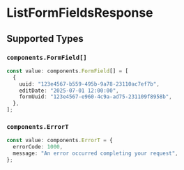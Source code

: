 # ListFormFieldsResponse


## Supported Types

### `components.FormField[]`

```typescript
const value: components.FormField[] = [
  {
    uuid: "123e4567-b559-495b-9a78-23110ac7ef7b",
    editDate: "2025-07-01 12:00:00",
    formUuid: "123e4567-e960-4c9a-ad75-231109f8958b",
  },
];
```

### `components.ErrorT`

```typescript
const value: components.ErrorT = {
  errorCode: 1000,
  message: "An error occurred completing your request",
};
```

